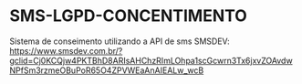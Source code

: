 # SMS-LGPD-CONCENTIMENTO
Sistema de conseimento utilizando a API de sms SMSDEV: https://www.smsdev.com.br/?gclid=Cj0KCQjw4PKTBhD8ARIsAHChzRImLOhpa1scGcwrn3Tx6jxvZOAvdwNPfSm3rzmeOBuPoR65O4ZPVWEaAnAIEALw_wcB
